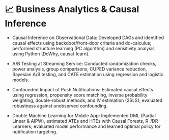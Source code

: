 # 📈 Business Analytics & Causal Inference
- Causal Inference on Observational Data: Developed DAGs and identified causal effects using backdoor/front-door criteria and do-calculus; performed structure learning (PC algorithm) and sensitivity analysis using Python (DoWhy, causal-learn).

- A/B Testing at Streaming Service: Conducted randomization checks, power analysis, group comparisons, CUPED variance reduction, Bayesian A/B testing, and CATE estimation using regression and logistic models.

- Confounded Impact of Push Notifications: Estimated causal effects using regression, propensity score matching, inverse probability weighting, double-robust methods, and IV estimation (2SLS); evaluated robustness against unobserved confounding.

- Double Machine Learning for Mobile App: Implemented DML (Partial Linear & AIPW), estimated ATEs and HTEs with Causal Forests, R-/DR-Learners; evaluated model performance and learned optimal policy for notification targeting. 

